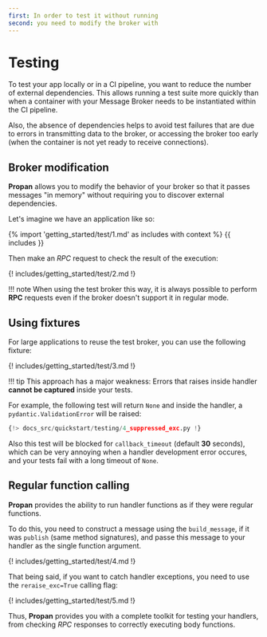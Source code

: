 ```yaml
---
first: In order to test it without running
second: you need to modify the broker with
---
```


# Testing

To test your app locally or in a CI pipeline, you want to reduce the number of external dependencies.
This allows running a test suite more quickly than when a container with your Message Broker needs to be instantiated within the CI pipeline.

Also, the absence of dependencies helps to avoid test failures that are due to errors in transmitting data to the broker, or accessing the broker too early (when the container is not yet ready to receive connections).

## Broker modification

**Propan** allows you to modify the behavior of your broker so that it passes messages "in memory" without requiring you to discover external dependencies.

Let's imagine we have an application like so:

{% import 'getting_started/test/1.md' as includes with context %}
{{ includes }}

Then make an *RPC* request to check the result of the execution:

{! includes/getting_started/test/2.md !}

!!! note
    When using the test broker this way, it is always possible to perform **RPC** requests even if the broker doesn't support it in regular mode.

## Using fixtures

For large applications to reuse the test broker, you can use the following fixture:

{! includes/getting_started/test/3.md !}

!!! tip
      This approach has a major weakness: Errors that raises inside handler **cannot be captured** inside your tests.

For example, the following test will return `None` and inside the handler, a `pydantic.ValidationError` will be raised:

```python hl_lines="4 6"
{!> docs_src/quickstart/testing/4_suppressed_exc.py !}
```

Also this test will be blocked for `callback_timeout` (default **30** seconds), which can be very annoying when a handler development error occures, and your tests fail with a long timeout of `None`.

## Regular function calling

**Propan** provides the ability to run handler functions as if they were regular functions.

To do this, you need to construct a message using the `build_message`, if it was `publish` (same method signatures), and passe this message to your handler as the single function argument.

{! includes/getting_started/test/4.md !}

That being said, if you want to catch handler exceptions, you need to use the `reraise_exc=True` calling flag:

{! includes/getting_started/test/5.md !}

Thus, **Propan** provides you with a complete toolkit for testing your handlers, from checking *RPC* responses to correctly executing body functions.
